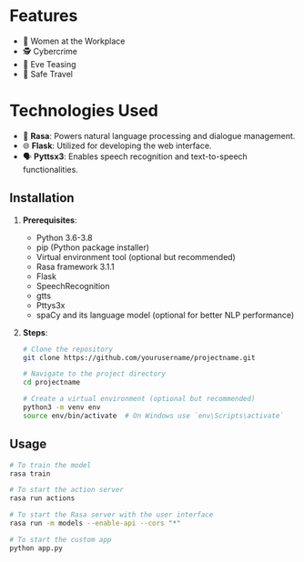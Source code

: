 # Features
- 💼 Women at the Workplace
- 🕵️ Cybercrime
- 👀 Eve Teasing
- 🚗 Safe Travel

# Technologies Used
- 🧠 **Rasa**: Powers natural language processing and dialogue management.
- 🌐 **Flask**: Utilized for developing the web interface.
- 🗣️ **Pyttsx3**: Enables speech recognition and text-to-speech functionalities.


## Installation

1. **Prerequisites**:
   - Python 3.6-3.8
   - pip (Python package installer)
   - Virtual environment tool (optional but recommended)
   - Rasa framework 3.1.1
   - Flask
   - SpeechRecognition
   - gtts
   - Pttys3x
   - spaCy and its language model (optional for better NLP performance)

2. **Steps**:
   ```bash
   # Clone the repository
   git clone https://github.com/yourusername/projectname.git

   # Navigate to the project directory
   cd projectname

   # Create a virtual environment (optional but recommended)
   python3 -m venv env
   source env/bin/activate  # On Windows use `env\Scripts\activate`

## Usage



```bash
# To train the model
rasa train

# To start the action server
rasa run actions

# To start the Rasa server with the user interface
rasa run -m models --enable-api --cors "*"

# To start the custom app
python app.py

